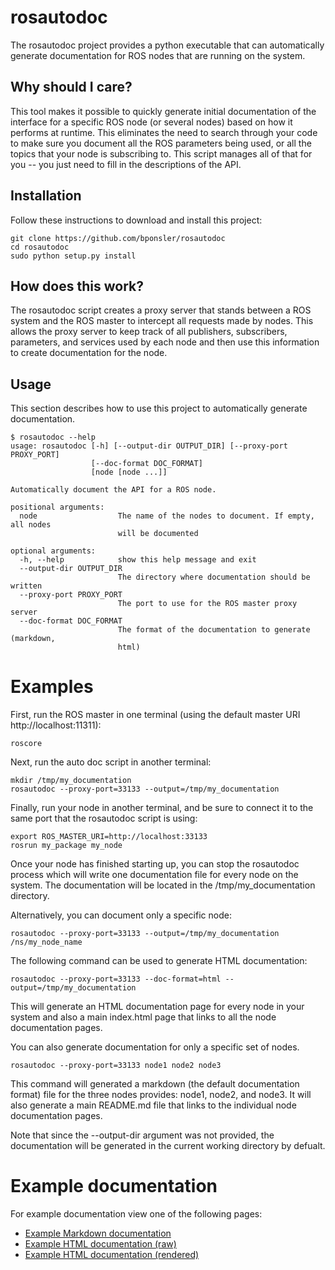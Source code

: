 # rosautodoc

The rosautodoc project provides a python executable that can automatically
generate documentation for ROS nodes that are running on the system.

## Why should I care?

This tool makes it possible to quickly generate initial documentation of
the interface for a specific ROS node (or several nodes) based on how it
performs at runtime. This eliminates the need to search through your code
to make sure you document all the ROS parameters being used, or all the
topics that your node is subscribing to. This script manages all of that
for you -- you just need to fill in the descriptions of the API.

## Installation

Follow these instructions to download and install this project:

    git clone https://github.com/bponsler/rosautodoc
    cd rosautodoc
    sudo python setup.py install

## How does this work?

The rosautodoc script creates a proxy server that stands between a ROS system and the
ROS master to intercept all requests made by nodes. This allows the proxy server to
keep track of all publishers, subscribers, parameters, and services used by each
node and then use this information to create documentation for the node.

## Usage

This section describes how to use this project to automatically generate documentation.

    $ rosautodoc --help
    usage: rosautodoc [-h] [--output-dir OUTPUT_DIR] [--proxy-port PROXY_PORT]
                      [--doc-format DOC_FORMAT]
                      [node [node ...]]

    Automatically document the API for a ROS node.

    positional arguments:
      node                  The name of the nodes to document. If empty, all nodes
                            will be documented

    optional arguments:
      -h, --help            show this help message and exit
      --output-dir OUTPUT_DIR
                            The directory where documentation should be written
      --proxy-port PROXY_PORT
                            The port to use for the ROS master proxy server
      --doc-format DOC_FORMAT
                            The format of the documentation to generate (markdown,
                            html)

# Examples

First, run the ROS master in one terminal (using the default master URI http://localhost:11311):

    roscore

Next, run the auto doc script in another terminal:

    mkdir /tmp/my_documentation
    rosautodoc --proxy-port=33133 --output=/tmp/my_documentation

Finally, run your node in another terminal, and be sure to connect it to the same port that the rosautodoc script is using:

    export ROS_MASTER_URI=http://localhost:33133
    rosrun my_package my_node

Once your node has finished starting up, you can stop the rosautodoc process which will
write one documentation file for every node on the system. The documentation will be
located in the /tmp/my_documentation directory.

Alternatively, you can document only a specific node:

    rosautodoc --proxy-port=33133 --output=/tmp/my_documentation /ns/my_node_name

The following command can be used to generate HTML documentation:

    rosautodoc --proxy-port=33133 --doc-format=html --output=/tmp/my_documentation

This will generate an HTML documentation page for every node in your system and
also a main index.html page that links to all the node documentation pages.

You can also generate documentation for only a specific set of nodes.

    rosautodoc --proxy-port=33133 node1 node2 node3

This command will generated a markdown (the default documentation format) file
for the three nodes provides: node1, node2, and node3. It will also generate
a main README.md file that links to the individual node documentation pages.

Note that since the --output-dir argument was not provided, the documentation
will be generated in the current working directory by defualt.

# Example documentation

For example documentation view one of the following pages:

- [Example Markdown documentation](examples/markdown_example/README.md)
- [Example HTML documentation (raw)](examples/html_example/index.html)
- [Example HTML documentation (rendered)](https://rawgit.com/bponsler/rosautodoc/master/examples/html_example/index.html)
